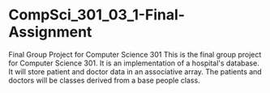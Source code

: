 # CompSci_301_03_1-Final-Assignment
Final Group Project for Computer Science 301
This is the final group project for Computer Science 301. It is an implementation of a hospital's database. It will store patient and doctor data in an associative array.
The patients and doctors will be classes derived from a base people class.
